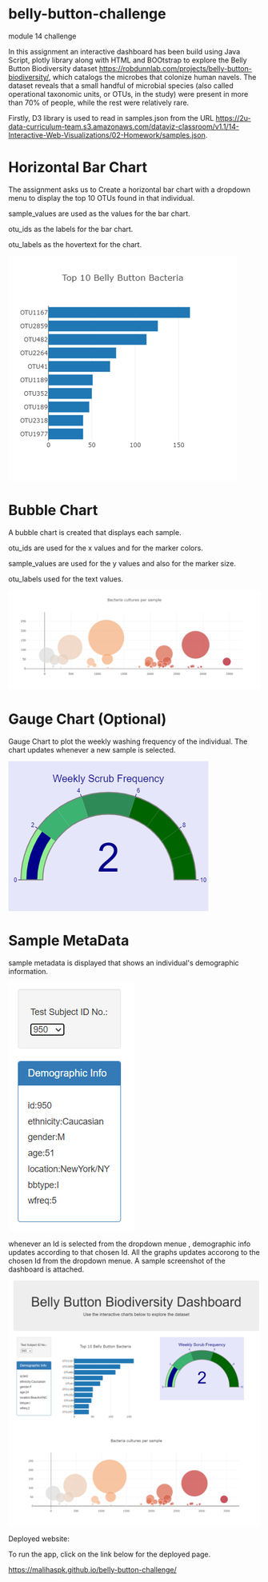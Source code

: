 # belly-button-challenge
module 14 challenge

In this assignment an interactive dashboard has been build using Java Script, plotly library along with HTML and BOOtstrap to explore the Belly Button Biodiversity dataset https://robdunnlab.com/projects/belly-button-biodiversity/, which catalogs the microbes that colonize human navels.
The dataset reveals that a small handful of microbial species (also called operational taxonomic units, or OTUs, in the study) were present in more than 70% of people, while the rest were relatively rare.

Firstly, D3 library is used to read in samples.json from the URL https://2u-data-curriculum-team.s3.amazonaws.com/dataviz-classroom/v1.1/14-Interactive-Web-Visualizations/02-Homework/samples.json.
# Horizontal Bar Chart
The assignment asks us to Create a horizontal bar chart with a dropdown menu to display the top 10 OTUs found in that individual.

sample_values are used as the values for the bar chart.

otu_ids as the labels for the bar chart.

otu_labels as the hovertext for the chart.

![Alt text](Bar_Chart.png)

# Bubble Chart
A bubble chart is created that displays each sample.

 otu_ids are used for the x values and for the marker colors.

 sample_values are used for the y values and also for the marker size.

 otu_labels used for the text values.

![Alt text](<bubble chart.png>)

 # Gauge Chart (Optional)

 Gauge Chart  to plot the weekly washing frequency of the individual. The chart updates whenever a new sample is selected.

![Alt text](guage.png)

# Sample MetaData

sample metadata is displayed that shows an individual's demographic information. 

![Alt text](<demographic info.png>)

whenever an Id is selected from the dropdown menue , demographic info updates according to that chosen Id. All the graphs updates accorong to the chosen Id from the dropdown menue. A sample screenshot of the dashboard is attached.

![Alt text](dashboard.png)

Deployed website:

To run the app, click on the link below for the deployed page.

https://malihaspk.github.io/belly-button-challenge/











